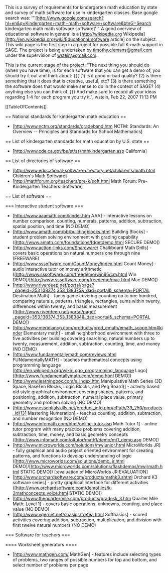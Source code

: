 This is a survey of requirements for kindergarten math education by state and survey of math software for use in kindergarten classes. Base google search was: '''[http://www.google.com/search?hl=en&q=Kindergarten+math+math+software+software&btnG=Search kindergarten math math software software]'''. A good overview of educational software in general is a [http://wikipedia.org Wikipedia] [http://en.wikipedia.org/wiki/Educational_software article] on the subject. This wiki page is the first step in a project for possible full K-math support in SAGE. The project is being undertaken by timothy.clemans@gmail.com under the supervision of wstein@gmail.com.

This is the current stage of the project:
"The next thing you should do (when you have time), is for each software
that you can get a demo of, you should try it out and think about:
{{{
 (1) is it good or bad quality?
 (2) is there something that it does that is creative, useful, etc?
 (3) is there something the software does that would make sense
     to do in the context of SAGE?
 (4) anything else you can think of.
}}}
And make sure to record all your ideas regarding 1-4 for each program
you try it.", wstein, Feb 22, 2007 11:13 PM

[[TableOfContents]]

== National standards for kindergarten math education ==

 * [http://www.nctm.org/standards/gradeband.htm NCTM: Standards: An Overview -- Principles and Standards for School Mathematics]

== List of kindergarten standards for math education by U.S. state ==

 * [http://www.cde.ca.gov/be/st/ss/mthkindergarten.asp California]

== List of directories of software ==

 * [http://www.educational-software-directory.net/children's/math.html Children's Math Software]
 * [http://mathforum.org/teachers/pre-k/soft.html Math Forum: Pre-Kindergarten Teachers: Software]

== List of software ==

=== Interactive student software ===

 * [http://www.aaamath.com/kinder.htm AAA] - interactive lessons on number comparison, counting, numerals, patterns, addition, subtraction, spatial position, and time (NO DEMO)
 * [http://www.amath.com/bb/buildingblocks.html Building Blocks] - student problem solving environment with grading capability ([http://www.amath.com/foundations/fdgetdemo.html SECURE DEMO])
 * [http://www.action-links.com/Shareware/ Chalkboard Math Drills] - covers basic operations on natural numbers one through nine (FREEWARE)
 * [http://www.sssoftware.com/CountMoney/index.html Count Money] - audio interactive tutor on money arithmetic ([http://www.sssoftware.com/freedemo/win95/cm.html Win DEMO]/[http://www.sssoftware.com/freedemo/mac.html Mac DEMO])
 * [http://www.riverdeep.net/portal/page?_pageid=353,138374,353_138375&_dad=portal&_schema=PORTAL Destination Math] - fancy game covering counting up to one hundred, comparing naturals, patterns, triangles, rectangles, sums within twenty, differences within twenty, and basic measurement ([http://www.riverdeep.net/portal/page?_pageid=353,138374,353_138384&_dad=portal&_schema=PORTAL DEMO])
 * [http://www.meridiancg.com/products/prod_emath/emath_scope.htm#kinder Elementary math] - small neighborhood environment with three to five activities per building covering searching, natural numbers up to twenty, measurement, addition, subtraction, counting, time, and money (NO DEMO)
 * [http://www.fundamentallymath.com/reviews.html FUNdamentallyMATH] - teaches mathematical concepts using programming language [http://en.wikipedia.org/wiki/Logo_programming_language Logo] ([http://www.fundamentallymath.com/demo.html DEMO])
 * [http://www.learningbox.com/s_index.htm Manipulative Math Series (3D Space, BaseTen Blocks, Logic Blocks, and Peg Board)] - activity based old style graphical environment covering shapes, patterns, and positioning, addition, subtraction, numeral place value, primary geometry and problem solving (NO DEMO)
 * [http://www.essentialskills.net/product_info.php/cPath/39_250/products_id/131 Mastering Numeration] - teaches counting, addition, subtraction, and number recognition (NO DEMO)
 * [http://www.infomath.com/html/online-tutor.asp Math Tutor 1] - online tutor program with many practice problems covering addition, subtraction, time, money, and basic geometry concepts ([http://www.infomath.com/oltutor/math1/demo/mt1_demo.asp DEMO])
 * [http://www.microworlds.com/solutions/mwjunior.html MicroWorlds JR] - fully graphical and audio project oriented environment for creating patterns, and functions to develop understanding of logic ([http://www.microworlds.com/solutions/demo_jr.html DEMO]/[http://www.microworlds.com/solutions/flashdemos/mwjrmath.html STATIC DEMO]) [:evaluation of MicroWorlds JR:EVALUATION]
 * [http://www.orchardsoftware.com/products/mathk3.shtml Orchard K3 software series] - pretty graphical interface for different activities ([http://www.orchardsoftware.com/demofiles/k-3mathconcepts_voice.html STATIC DEMO])
 * [http://www.thequartermile.com/products/gradesk_3.htm Quarter Mile Math: Level 1] - covers basic operations, unknowns, counting, and place value (NO DEMO)
 * [http://www.vgernet.net/sbasics/frefea.html Softbasics] - scored activities covering addition, subtraction, multiplication, and division with first twelve natural numbers (NO DEMO)

=== Software for teachers ===

==== Worksheet generators ====

 * [http://www.mathgen.com/ MathGen] - features include selecting types of problems, two ranges of possible numbers for top and bottom, and select number of problems per page 
